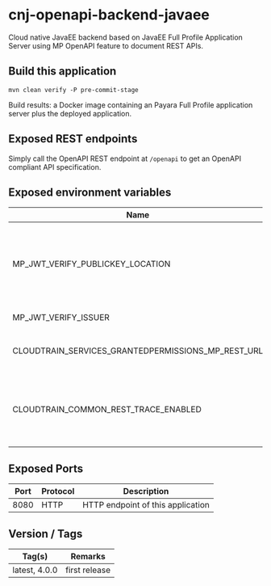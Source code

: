 # cnj-openapi-backend-javaee

Cloud native JavaEE backend based on JavaEE Full Profile Application Server using MP OpenAPI feature to document REST APIs.

## Build this application 

``` 
mvn clean verify -P pre-commit-stage
```

Build results: a Docker image containing an Payara Full Profile application server plus the deployed application.

## Exposed REST endpoints

Simply call the OpenAPI REST endpoint at `/openapi` to get an OpenAPI compliant API specification.

## Exposed environment variables

| Name | Required | Description |
| --- | --- | --- |
| MP_JWT_VERIFY_PUBLICKEY_LOCATION | x | REST endpoint of an OpenID Connect authentication provider returning the JWT key set |
| MP_JWT_VERIFY_ISSUER | x | ID of the JWT's issuer |
| CLOUDTRAIN_SERVICES_GRANTEDPERMISSIONS_MP_REST_URL | x | Base URL of the downstream service | 
| CLOUDTRAIN_COMMON_REST_TRACE_ENABLED |  | true, if the REST trace should be enabled; false otherwise (default: false) |

## Exposed Ports

| Port | Protocol | Description |
| --- | --- | --- |
| 8080 | HTTP | HTTP endpoint of this application | 
 
## Version / Tags

| Tag(s) | Remarks |
| --- | --- |
| latest, 4.0.0 | first release |
